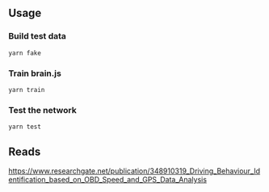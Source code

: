 ## Usage

### Build test data

```
yarn fake
```

### Train brain.js

```
yarn train
```

### Test the network

```
yarn test
```

## Reads

https://www.researchgate.net/publication/348910319_Driving_Behaviour_Identification_based_on_OBD_Speed_and_GPS_Data_Analysis
